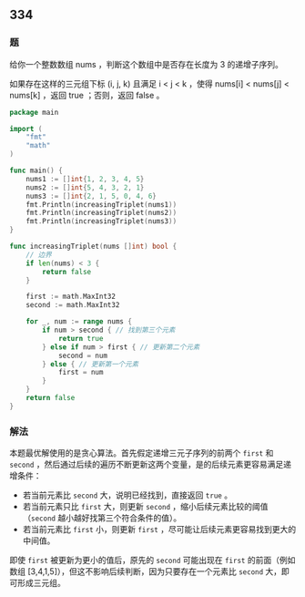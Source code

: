 ## 334
### 题
给你一个整数数组 nums ，判断这个数组中是否存在长度为 3 的递增子序列。

如果存在这样的三元组下标 (i, j, k) 且满足 i < j < k ，使得 nums[i] < nums[j] < nums[k] ，返回 true ；否则，返回 false 。

```go
package main

import (
	"fmt"
	"math"
)

func main() {
	nums1 := []int{1, 2, 3, 4, 5}
	nums2 := []int{5, 4, 3, 2, 1}
	nums3 := []int{2, 1, 5, 0, 4, 6}
	fmt.Println(increasingTriplet(nums1))
	fmt.Println(increasingTriplet(nums2))
	fmt.Println(increasingTriplet(nums3))
}

func increasingTriplet(nums []int) bool {
	// 边界
	if len(nums) < 3 {
		return false
	}

	first := math.MaxInt32
	second := math.MaxInt32

	for _, num := range nums {
		if num > second { // 找到第三个元素
			return true
		} else if num > first { // 更新第二个元素
			second = num
		} else { // 更新第一个元素
			first = num
		}
	}
	return false
}
```

### 解法

本题最优解使用的是贪心算法。首先假定递增三元子序列的前两个 `first` 和 `second` ，然后通过后续的遍历不断更新这两个变量，是的后续元素更容易满足递增条件：

- 若当前元素比 `second` 大，说明已经找到，直接返回 `true` 。
- 若当前元素只比 `first` 大，则更新 `second` ，缩小后续元素比较的阈值（`second` 越小越好找第三个符合条件的值）。
- 若当前元素比 `first` 小，则更新 `first` ，尽可能让后续元素更容易找到更大的中间值。

即使 `first` 被更新为更小的值后，原先的 `second` 可能出现在 `first` 的前面（例如数组 [3,4,1,5]），但这不影响后续判断，因为只要存在一个元素比 `second` 大，即可形成三元组。
